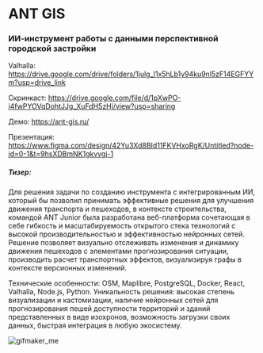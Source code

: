 # ANT GIS
### ИИ-инструмент работы с данными перспективной городской застройки

Valhalla: https://drive.google.com/drive/folders/1julg_l1x5hLb1y94ku9nl5zF14EGFYYm?usp=drive_link

Скринкаст: https://drive.google.com/file/d/1pXwPO-i4fwPYOVqDohtJJg_XuFdH5zHj/view?usp=sharing

Демо: https://ant-gis.ru/

Презентация: https://www.figma.com/design/42Yu3Xd8BId11FKVHxoRgK/Untitled?node-id=0-1&t=9hsXDBmNK1gkvvgj-1

##### Тизер:
Для решения задачи по созданию инструмента с интегрированным ИИ, который бы позволил принимать эффективные решения для улучшения движения транспорта и пешеходов, в контексте строительства, командой ANT Junior была разработана веб-платформа сочетающая в себе гибкость и масштабируемость открытого стека технологий с высокой производительностью и эффективностью нейронных сетей. 
Решение позволяет визуально отслеживать изменения и динамику движения пешеходов с элементами прогнозирования ситуации, производить расчет транспортных эффектов, визуализируя графы в контексте версионных изменений.     

Технические особенности: OSM, Maplibre, PostgreSQL, Docker, React, Valhalla, Node.js, Python.
Уникальность решения: высокая степень визуализации и кастомизации, наличие нейронных сетей для прогнозирования пешей доступности территорий и зданий представленных в виде изохронов, возможность загрузки своих данных, быстрая интеграция в любую экосистему.

![gifmaker_me](https://github.com/user-attachments/assets/0109bf90-bc6f-408d-8436-2f3097f20491)

